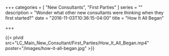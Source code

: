+++
categories = [
  "New Consultants",
  "First Parties"
]
series = ""
description = "Wonder what other new consultants were thinking when they first started?"
date = "2016-11-03T10:36:15-04:00"
title = "How It All Began"

+++

{{< plvid src="LC_Main_New_Consultant/First_Parties/How_It_All_Began.mp4" poster="/images/how-it-all-began.jpg" >}}
